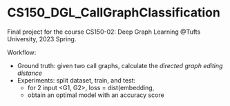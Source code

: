 # CS150_DGL_CallGraphClassification

Final project for the course CS150-02: Deep Graph Learning @Tufts University, 2023 Spring.

Workflow:
- Ground truth: given two call graphs, calculate the *directed graph editing distance*
- Experiments: split dataset, train, and test:
    - for 2 input <G1, G2>, loss = dist(embedding,
    - obtain an optimal model with an accuracy score
